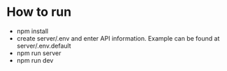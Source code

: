 # How to run


- npm install
- create server/.env and enter API information. Example can be found at server/.env.default
- npm run server
- npm run dev
